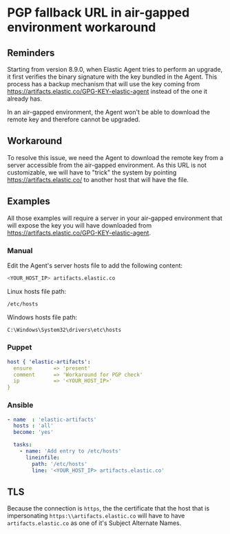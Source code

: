 # PGP fallback URL in air-gapped environment workaround

## Reminders

Starting from version 8.9.0, when Elastic Agent tries to perform an upgrade, it first verifies the binary signature with the key bundled in the Agent.
This process has a backup mechanism that will use the key coming from https://artifacts.elastic.co/GPG-KEY-elastic-agent instead of the one it already has.

In an air-gapped environment, the Agent won't be able to download the remote key and therefore cannot be upgraded.

## Workaround

To resolve this issue, we need the Agent to download the remote key from a server accessible from the air-gapped environment.
As this URL is not customizable, we will have to "trick" the system by pointing https://artifacts.elastic.co/ to another host that will have the file.

## Examples

All those examples will require a server in your air-gapped environment that will expose the key you will have downloaded from https://artifacts.elastic.co/GPG-KEY-elastic-agent.

### Manual

Edit the Agent's server hosts file to add the following content:
```bash
<YOUR_HOST_IP> artifacts.elastic.co
```

Linux hosts file path:
```bash
/etc/hosts
```

Windows hosts file path:
```bash
C:\Windows\System32\drivers\etc\hosts
```

### Puppet 

```yaml
host { 'elastic-artifacts':
  ensure       => 'present'
  comment      => 'Workaround for PGP check'
  ip           => '<YOUR_HOST_IP>'
}
```

### Ansible 

```yaml
- name  : 'elastic-artifacts'
  hosts : 'all'
  become: 'yes'  

  tasks:
    - name: 'Add entry to /etc/hosts'
      lineinfile:
        path: '/etc/hosts'
        line: '<YOUR_HOST_IP> artifacts.elastic.co'
```

## TLS

Because the connection is `https`, the the certificate that the host that is impersonating `https:\\artifacts.elastic.co` will have to have `artifacts.elastic.co` as one of it's Subject Alternate Names.
